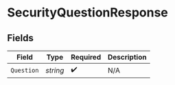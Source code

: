 # SecurityQuestionResponse


## Fields

| Field              | Type               | Required           | Description        |
| ------------------ | ------------------ | ------------------ | ------------------ |
| `Question`         | *string*           | :heavy_check_mark: | N/A                |